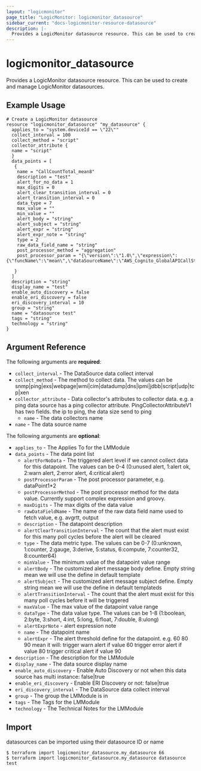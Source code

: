 ```yaml
---
layout: "logicmonitor"
page_title: "LogicMonitor: logicmonitor_datasource"
sidebar_current: "docs-logicmonitor-resource-datasource"
description: |-
  Provides a LogicMonitor datasource resource. This can be used to create and manage LogicMonitor datasources.
---
```


# logicmonitor_datasource

Provides a LogicMonitor datasource resource. This can be used to create and manage LogicMonitor datasources.

## Example Usage
```hcl
# Create a LogicMonitor datasource
resource "logicmonitor_datasource" "my_datasource" {
  applies_to = "system.deviceId == \"22\""
  collect_interval = 100
  collect_method = "script"
  collector_attribute {
  name = "script"
  }
  data_points = [
   {
    name = "CallCountTotal_mean8"
    description = "test"
    alert_for_no_data = 1
    max_digits = 0
    alert_clear_transition_interval = 0
    alert_transition_interval = 0
    data_type = 7
    max_value = ""
    min_value = ""
    alert_body = "string"
    alert_subject = "string"
    alert_expr = "string"
    alert_expr_note = "string"
    type = 2
    raw_data_field_name = "string"
    post_processor_method = "aggregation"
    post_processor_param = "{\"version\":\"1.0\",\"expression\":{\"funcName\":\"mean\",\"dataSourceName\":\"AWS_Cognito_GlobalAPICallStats\",\"dataPointName\":\"CallCountTotal\"},\"dataLack\":\"ignore\"}"

   }
  ]
  description = "string"
  display_name = "test"
  enable_auto_discovery = false
  enable_eri_discovery = false
  eri_discovery_interval = 10
  group = "string"
  name = "datasource test"
  tags = "string"
  technology = "string"
}
```

## Argument Reference

The following arguments are **required**:
* `collect_interval` - The DataSource data collect interval
* `collect_method` - The  method to collect data. The values can be snmp|ping|exs|webpage|wmi|cim|datadump|dns|ipmi|jdbb|script|udp|tcp|xen
* `collector_attribute` - Data collector's attributes to collector data. e.g. a ping data source has a ping collector attribute. 
 PingCollectorAttributeV1 has two fields. the ip to ping, the data size send to ping
  + `name` - The data collectors name
* `name` - The data source name

The following arguments are **optional**:
* `applies_to` - The Applies To for the LMModule
* `data_points` - The data point list
  + `alertForNoData` - The triggered alert level if we cannot collect data for this datapoint. The values can be 0-4 (0:unused alert, 1:alert ok, 2:warn alert, 2:error alert, 4:critical alert)
  + `postProcessorParam` - The post processor parameter, e.g. dataPoint1*2
  + `postProcessorMethod` - The post processor method for the data value. Currently support complex expression and groovy.
  + `maxDigits` - The max digits of the data value
  + `rawDataFieldName` - The name of the raw data field name used to fetch value, e.g. avgrtt, output
  + `description` - The datapoint description
  + `alertClearTransitionInterval` - The count that the alert must exist for this many poll cycles before the alert will be cleared
  + `type` - The data metric type. The values can be 0-7 (0:unknown, 1:counter, 2:gauge, 3:derive, 5:status, 6:compute, 7:counter32, 8:counter64)
  + `minValue` - The minimum value of the datapoint value range
  + `alertBody` - The customized alert message body define.  Empty string mean we will use the define in default template
  + `alertSubject` - The customized alert message subject define. Empty string mean we will use the define in default templateds
  + `alertTransitionInterval` - The count that the alert must exist for this many poll cycles before it will be triggered
  + `maxValue` - The max value of the datapoint value range
  + `dataType` - The data value type. The values can be 1-8 (1:boolean, 2:byte, 3:short, 4:int, 5:long, 6:float, 7:double, 8:ulong)
  + `alertExprNote` - alert expression note
  + `name` - The datapoint name
  + `alertExpr` - The alert threshold define for the datapoint. e.g.  60 80 90 mean it will: trigger warn alert if value  60 trigger error alert if value  80 trigger critical alert if value  90
* `description` - The description for the LMModule
* `display_name` - The data source display name
* `enable_auto_discovery` - Enable Auto Discovery or not when this data source has multi instance: false|true
* `enable_eri_discovery` - Enable ERI Discovery or not: false|true
* `eri_discovery_interval` - The DataSource data collect interval
* `group` - The group the LMModule is in
* `tags` - The Tags for the LMModule
* `technology` - The Technical Notes for the LMModule

## Import

datasources can be imported using their datasource ID or name
```
$ terraform import logicmonitor_datasource.my_datasource 66
$ terraform import logicmonitor_datasource.my_datasource datasource test
```
